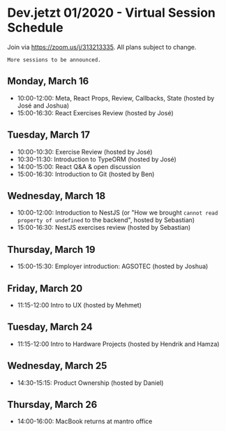 # Dev.jetzt 01/2020 - Virtual Session Schedule
Join via https://zoom.us/j/313213335. All plans subject to change. 

`More sessions to be announced.`

## Monday, March 16
* 10:00-12:00: Meta, React Props, Review, Callbacks, State (hosted by José and Joshua)
* 15:00-16:30: React Exercises Review (hosted by José)

## Tuesday, March 17
* 10:00-10:30: Exercise Review (hosted by José)
* 10:30-11:30: Introduction to TypeORM (hosted by José)
* 14:00-15:00: React Q&A & open discussion
* 15:00-16:30: Introduction to Git (hosted by Ben)

## Wednesday, March 18
* 10:00-12:00: Introduction to NestJS (or "How we brought `cannot read property of undefined` to the backend", hosted by Sebastian)
* 15:00-16:30: NestJS exercises review (hosted by Sebastian)

## Thursday, March 19
* 15:00-15:30: Employer introduction: AGSOTEC (hosted by Joshua)

## Friday, March 20
* 11:15-12:00 Intro to UX (hosted by Mehmet)

## Tuesday, March 24
* 11:15-12:00 Intro to Hardware Projects (hosted by Hendrik and Hamza)

## Wednesday, March 25
* 14:30-15:15: Product Ownership (hosted by Daniel)

## Thursday, March 26
* 14:00-16:00: MacBook returns at mantro office
